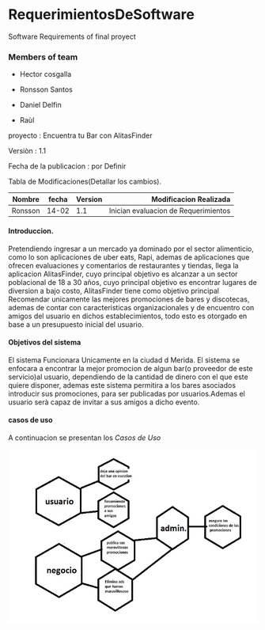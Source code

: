  # RequerimientosDeSoftware
 
Software Requirements of final proyect
### Members of team

- Hector cosgalla

- Ronsson Santos

- Daniel Delfin

- Raùl

 proyecto : Encuentra tu Bar con AlitasFinder
 
 Versiòn : 1.1
 
 Fecha de la publicacion : por Definir
 
 Tabla de Modificaciones(Detallar los cambios).
 
 
  | Nombre | fecha | Version | Modificacion Realizada |
 |--------|-------| --------|------------------------:|        
 |Ronsson |14-02  |1.1      |Inician evaluacion de Requerimientos|
 
 


#### Introduccion.

Pretendiendo ingresar a un mercado ya dominado por el sector alimenticio, como lo son aplicaciones de uber eats, Rapi, ademas de aplicaciones que ofrecen evaluaciones y comentarios de restaurantes y tiendas, llega la aplicacion AlitasFinder, cuyo principal objetivo es alcanzar a un sector poblacional de 18 a 30 años, cuyo principal objetivo es encontrar lugares de diversion a bajo costo, AlitasFinder tiene como objetivo principal Recomendar unicamente las mejores promociones de bares y discotecas, ademas de contar con caracteristicas organizacionales y de encuentro con amigos del usuario en dichos establecimientos, todo esto es otorgado en base a un presupuesto inicial del usuario.

#### Objetivos del sistema
El sistema Funcionara Unicamente en la ciudad d Merida.
El sistema se enfocara a encontrar la mejor promocion de algun bar(o proveedor de este servicio)al usuario, dependiendo de la cantidad de dinero con el que este quiere disponer, ademas este sistema permitira a los bares asociados introducir sus promociones, para ser publicadas por usuarios.Ademas el usuario serà capaz de invitar a sus amigos a dicho evento.

#### casos de uso

A continuacion se presentan los *Casos de Uso*

![Relacion de los casos de uso](https://github.com/RonssonSantos/RequerimientosDeSoftware/blob/master/casosdeUso.jpg)

